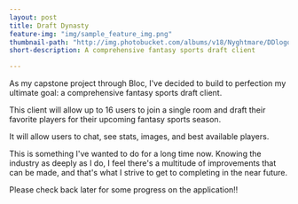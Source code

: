 ```yaml
---
layout: post
title: Draft Dynasty
feature-img: "img/sample_feature_img.png"
thumbnail-path: "http://img.photobucket.com/albums/v18/Nyghtmare/DDlogoblack.jpg"
short-description: A comprehensive fantasy sports draft client

---
```


As my capstone project through Bloc, I've decided to build to perfection my ultimate goal: a comprehensive fantasy sports draft client.

This client will allow up to 16 users to join a single room and draft their favorite players for their upcoming fantasy sports season.

It will allow users to chat, see stats, images, and best available players.


This is something I've wanted to do for a long time now. Knowing the industry as deeply as I do, I feel there's a multitude of improvements that can be made, and that's what I strive to get to completing in the near future.

Please check back later for some progress on the application!!